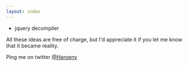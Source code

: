 ```yaml
---
layout: index
---
```

* jquery decompiler

All these ideas are free of charge, but I'd appreciate it if you let me know that it became reality.

Ping me on twitter [@Haroenv](https://twitter.com/Haroenv)